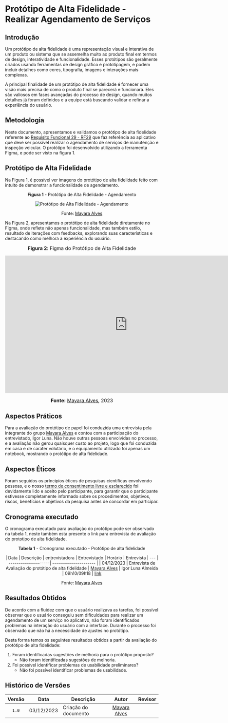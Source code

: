 # Protótipo de Alta Fidelidade - Realizar Agendamento de Serviços

## Introdução

Um protótipo de alta fidelidade é uma representação visual e interativa de um produto ou sistema que se assemelha muito ao produto final em termos de design, interatividade e funcionalidade. Esses protótipos são geralmente criados usando ferramentas de design gráfico e prototipagem, e podem incluir detalhes como cores, tipografia, imagens e interações mais complexas.

A principal finalidade de um protótipo de alta fidelidade é fornecer uma visão mais precisa de como o produto final se parecerá e funcionará. Eles são valiosos em fases avançadas do processo de design, quando muitos detalhes já foram definidos e a equipe está buscando validar e refinar a experiência do usuário.

## Metodologia

Neste documento, apresentamos e validamos o protótipo de alta fidelidade referente ao [Requisito Funcional 29 - RF29](https://requisitos-de-software.github.io/2023.2-Carteira_Digital_de_Transito/elicita%C3%A7%C3%A3o/requisitos_elicitados/)  que faz referência ao aplicativo que deve ser possível realizar o agendamento de serviços de manutenção e inspeção veicular. O protótipo foi desenvolvido utilizando a ferramenta Figma, e pode ser visto na figura 1.


## Protótipo de Alta Fidelidade

Na Figura 1, é possível ver imagens do protótipo de alta fidelidade feito com intuito de demonstrar a funcionalidade de agendamento.

<center>

**Figura 1** - Protótipo de Alta Fidelidade - Agendamento

![Protótipo de Alta Fidelidade - Agendamento](../../../assets/agendamento.PNG)

Fonte: [Mayara Alves](https://github.com/Mayara-tech) 
</center>

Na Figura 2, apresentamos o protótipo de alta fidelidade diretamente no Figma, onde reflete não apenas funcionalidade, mas também estilo, resultado de iterações com feedbacks, explorando suas características e destacando como melhora a experiência do usuário.

<div align="center">

<font size="3"><b>Figura 2</b>: Figma do Protótipo de Alta Fidelidade</font>

<iframe style="border: 1px solid rgba(0, 0, 0, 0.1);" width="800" height="450" src="https://www.figma.com/embed?embed_host=share&url=https%3A%2F%2Fwww.figma.com%2Ffile%2FO7bSLvnevQwsyFcM2g3VYf%2Fcarteira_digital_transito%3Ftype%3Ddesign%26node-id%3D0%253A1%26mode%3Ddesign%26t%3DPyIeE1XIjhxocTnK-1" allowfullscreen></iframe>

<font size="3"><b>Fonte:</b> <a href="https://github.com/Mayara-tech">Mayara Alves</a>, 2023</p></font>

</div>

## Aspectos Práticos

Para a avaliação do protótipo de papel foi conduzida uma entrevista pela integrante do grupo [Mayara Alves](https://github.com/Mayara-tech) e contou com a participação do entrevistado, Igor Luna. Não houve outras pessoas envolvidas no processo, e a avaliação não gerou quaisquer custo ao projeto, logo que foi conduzida em casa e de carater volutário, e o equipamento utilizado foi apenas um notebook, mostrando o protótipo de alta fidelidade.

## Aspectos Éticos

Foram seguidos os príncipios éticos de pesquisas científicas envolvendo pessoas, e o nosso [termo de consentimento livre e esclarecido](https://github.com/Requisitos-de-Software/2023.2-Carteira_Digital_de_Transito/blob/main/docs/elicita%C3%A7%C3%A3o/Termo%20de%20Consentimento.pdf) foi devidamente lido e aceito pelo participante, para garantir que o participante estivesse completamente informado sobre os procedimentos, objetivos, riscos, benefícios e objetivos da pesquisa antes de concordar em participar. 

## Cronograma executado

O cronograma executado para avaliação do protótipo pode ser observado na tabela 1, neste também esta presente o link para entrevista de avaliação do prototipo de alta fidelidade.

<center>

**Tabela 1** - Cronograma executado - Protótipo de alta fidelidade

| Data | Descrição | entrevistadora |  Entrevistado | Horário | Entrevista
| --- | ---------------------| ---------------------- |
| 04/12/2023 | Entrevista de Avaliação do protótipo de alta fidelidade | [Mayara Alves](https://github.com/Mayara-tech) | Igor Luna Almeida | 09h10/09h18  | [link](jkdbs)

Fonte: [Mayara Alves](https://github.com/Mayara-tech) 
</center>


## Resultados Obtidos

De acordo com a fluidez com que o usuário realizava as tarefas, foi possível observar que o usuário conseguiu sem dificuldades para realizar um agendamento de um serviço no aplicativo, não foram identificados problemas na interação do usuário com a interface. Durante o processo foi observado que não há a necessidade de ajustes no protótipo.

Desta forma temos os seguintes resultados obtidos a partir da avaliação do protótipo de alta fidelidade:

1. Foram identificadas sugestões de melhoria para o protótipo proposto?
     - Não foram identificadas sugestões de melhoria.
2. Foi possível identificar problemas de usabilidade preliminares?
    - Não foi possível identificar problemas de usabilidade.


## Histórico de Versões

| Versão | Data       | Descrição            |                       Autor                        |                     Revisor                      |
| :----: | ---------- | -------------------- | :------------------------------------------------: | :----------------------------------------------: |
| `1.0`  | 03/12/2023 |  Criação do documento |  [Mayara Alves](https://github.com/Mayara-tech)    |  |
